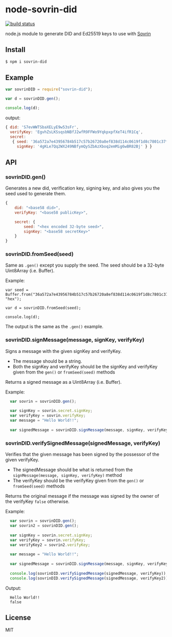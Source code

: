 # node-sovrin-did

[![build status](https://secure.travis-ci.org/Picolab/node-sovrin-did.svg)](https://travis-ci.org/Picolab/node-sovrin-did)

node.js module to generate DID and Ed25519 keys to use with [Sovrin](https://sovrin.org/)

## Install

```sh
$ npm i sovrin-did
```

## Example

```js
var sovrinDID = require("sovrin-did");

var d = sovrinDID.gen();

console.log(d);
```
output:
```js
{ did: 'S7evWWTSbaXELyE9w53sFr',
  verifyKey: 'EgvhZsLKSsqsbNBfJ2wfR9FFWo9YqkpxpfXeT4ifR1Cq',
  secret:
   { seed: '36a572a7e43956784b517c57b26720a8ef838d114c0619f1d8c7801c37fa4f6a',
     signKey: '4gKLe7Qq2WX249NBfymQySZbAzXboq2emMig6wBR82Bj' } }
```

## API
### sovrinDID.gen()

Generates a new did, verification key, signing key, and also gives you the seed used to generate them.

```js
{
    did: "<base58 did>",
    verifyKey: "<base58 publicKey>",

    secret: {
        seed: "<hex encoded 32-byte seed>",
        signKey: "<base58 secretKey>"
    }
}
```

### sovrinDID.fromSeed(seed)

Same as `.gen()` except you supply the seed. The seed should be a 32-byte Uint8Array (i.e. Buffer).

Example:
```
var seed = Buffer.from("36a572a7e43956784b517c57b26720a8ef838d114c0619f1d8c7801c37fa4f6a", "hex");

var d = sovrinDID.fromSeed(seed);

console.log(d);
```

The output is the same as the `.gen()` example.

### sovrinDID.signMessage(message, signKey, verifyKey)
Signs a message with the given signKey and verifyKey.

* The message should be a string.
* Both the signKey and verifyKey should be the signKey and verifyKey given from the `gen()` or `fromSeed(seed)` methods

Returns a signed message as a Uint8Array (i.e. Buffer).

Example:
```js
  var sovrin = sovrinDID.gen();
 
  var signKey = sovrin.secret.signKey;
  var verifyKey = sovrin.verifyKey;
  var message = "Hello World!!";
 
  var signedMessage = sovrinDID.signMessage(message, signKey, verifyKey);;

```
### sovrinDID.verifySignedMessage(signedMessage, verifyKey)
Verifies that the given message  has been signed by the possessor of the given verifyKey.

* The signedMessage should be what is returned from the `signMessage(message, signKey, verifyKey)` method
* The verifyKey should be the verifyKey given from the `gen()` or `fromSeed(seed)` methods

Returns the original message if the message was signed by the owner of the verifyKey `false` otherwise.

Example:
```js
  var sovrin = sovrinDID.gen();
  var sovrin2 = sovrinDID.gen();
 
  var signKey = sovrin.secret.signKey;
  var verifyKey = sovrin.verifyKey;
  var verifyKey2 = sovrin2.verifyKey;
 
  var message = "Hello World!!";
 
  var signedMessage = sovrinDID.signMessage(message, signKey, verifyKey);
 
  console.log(sovrinDID.verifySignedMessage(signedMessage, verifyKey));
  console.log(sovrinDID.verifySignedMessage(signedMessage, verifyKey2))
```

Output:
```
  Hello World!!
  false
```
## License
MIT
